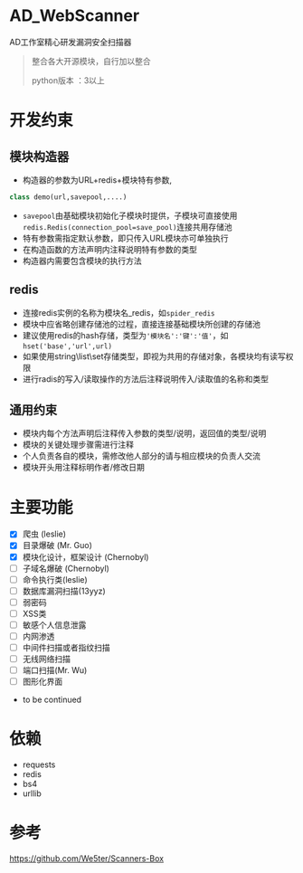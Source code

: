# AD_WebScanner

AD工作室精心研发漏洞安全扫描器
> 整合各大开源模块，自行加以整合
>
> python版本 ：3以上

# 开发约束
## 模块构造器
- 构造器的参数为URL+redis+模块特有参数,

```python
class demo(url,savepool,....)
```

- `savepool`由基础模块初始化子模块时提供，子模块可直接使用`redis.Redis(connection_pool=save_pool)`连接共用存储池
- 特有参数需指定默认参数，即只传入URL模块亦可单独执行
- 在构造函数的方法声明内注释说明特有参数的类型
- 构造器内需要包含模块的执行方法

## redis
- 连接redis实例的名称为模块名_redis，如`spider_redis`
- 模块中应省略创建存储池的过程，直接连接基础模块所创建的存储池
- 建议使用redis的hash存储，类型为`'模块名':'键':'值'`，如`hset('base','url',url)`
- 如果使用string\list\set存储类型，即视为共用的存储对象，各模块均有读写权限
- 进行radis的写入/读取操作的方法后注释说明传入/读取值的名称和类型

## 通用约束
- 模块内每个方法声明后注释传入参数的类型/说明，返回值的类型/说明
- 模块的关键处理步骤需进行注释
- 个人负责各自的模块，需修改他人部分的请与相应模块的负责人交流
- 模块开头用注释标明作者/修改日期



# 主要功能

- [x] 爬虫 (leslie)  
- [x] 目录爆破 (Mr. Guo)
- [x] 模块化设计，框架设计 (Chernobyl)
- [ ] 子域名爆破 (Chernobyl)
- [ ] 命令执行类(leslie)                                      
- [ ] 数据库漏洞扫描(13yyz)    
- [ ] 弱密码        
- [ ] XSS类        
- [ ] 敏感个人信息泄露         
- [ ] 内网渗透   
- [ ] 中间件扫描或者指纹扫描
- [ ] 无线网络扫描
- [ ] 端口扫描(Mr. Wu)
- [ ] 图形化界面
- to be continued

# 依赖

- requests
- redis
- bs4
- urllib

# 参考
https://github.com/We5ter/Scanners-Box
